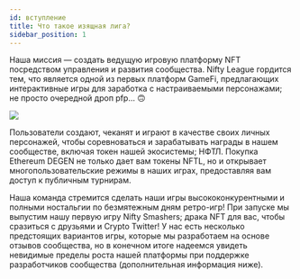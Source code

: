 ```yaml
---
id: вступление
title: Что такое изящная лига?
sidebar_position: 1
---
```


Наша миссия — создать ведущую игровую платформу NFT посредством управления и развития сообщества. Nifty League гордится тем, что является одной из первых платформ GameFi, предлагающих интерактивные игры для заработка с настраиваемыми персонажами; не просто очередной дроп pfp... 🙃

![](/img/story.gif)

Пользователи создают, чеканят и играют в качестве своих личных персонажей, чтобы соревноваться и зарабатывать награды в нашем сообществе, включая токен нашей экосистемы; НФТЛ. Покупка Ethereum DEGEN не только дает вам токены NFTL, но и открывает многопользовательские режимы в наших играх, предоставляя вам доступ к публичным турнирам.

Наша команда стремится сделать наши игры высококонкурентными и полными ностальгии по безмятежным дням ретро-игр! При запуске мы выпустим нашу первую игру Nifty Smashers; драка NFT для вас, чтобы сразиться с друзьями и Crypto Twitter! У нас есть несколько предстоящих вариантов игры, которые мы разработаем на основе отзывов сообщества, но в конечном итоге надеемся увидеть невидимые пределы роста нашей платформы при поддержке разработчиков сообщества (дополнительная информация ниже).
